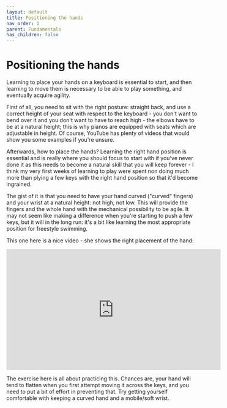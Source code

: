 ```yaml
---
layout: default
title: Positioning the hands
nav_order: 1
parent: Fundamentals
has_children: false
---
```


# Positioning the hands

Learning to place your hands on a keyboard is essential to start, and then learning to move them is necessary to be able to play something, and eventually acquire agility.

First of all, you need to sit with the right posture: straight back, and use a correct height of your seat with respect to the keyboard - you don't want to bend over it and you don't want to have to reach high - the elbows have to be at a natural height; this is why pianos are equipped with seats which are adjustable in height. Of course, YouTube has plenty of videos that would show you some examples if you're unsure.

Afterwards, how to place the hands? Learning the right hand position is essential and is really where you should focus to start with if you've never done it as this needs to become a natural skill that you will keep forever - I think my very first weeks of learning to play were spent non doing much more than plying a few keys with the right hand position so that it'd become ingrained.

The gist of it is that you need to have your hand curved ("curved" fingers) and your wrist at a natural height: not high, not low. This will provide the fingers and the whole hand with the mechanical possibility to be agile. It may not seem like making a difference when you're starting to push a few keys, but it will in the long run: it's a bit like learning the most appropriate position for freestyle swimming.

This one here is a nice video - she shows the right placement of the hand:

<iframe width="560" height="315" src="https://www.youtube.com/embed/XFouKu3T-so" frameborder="0" allow="accelerometer; autoplay; clipboard-write; encrypted-media; gyroscope; picture-in-picture" allowfullscreen></iframe>

The exercise here is all about practicing this. Chances are, your hand will tend to flatten when you first attempt moving it across the keys, and you need to put a bit of effort in preventing that. Try getting yourself comfortable with keeping a curved hand and a mobile/soft wrist.
